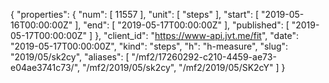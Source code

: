 {
  "properties": {
    "num": [
      11557
    ],
    "unit": [
      "steps"
    ],
    "start": [
      "2019-05-16T00:00:00Z"
    ],
    "end": [
      "2019-05-17T00:00:00Z"
    ],
    "published": [
      "2019-05-17T00:00:00Z"
    ]
  },
  "client_id": "https://www-api.jvt.me/fit",
  "date": "2019-05-17T00:00:00Z",
  "kind": "steps",
  "h": "h-measure",
  "slug": "2019/05/sk2cy",
  "aliases": [
    "/mf2/17260292-c210-4459-ae73-e04ae3741c73/",
    "/mf2/2019/05/sk2cy",
    "/mf2/2019/05/SK2cY"
  ]
}
